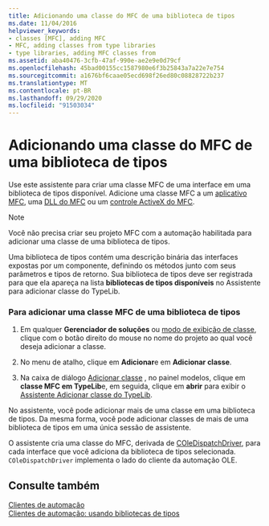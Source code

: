 ```yaml
---
title: Adicionando uma classe do MFC de uma biblioteca de tipos
ms.date: 11/04/2016
helpviewer_keywords:
- classes [MFC], adding MFC
- MFC, adding classes from type libraries
- type libraries, adding MFC classes from
ms.assetid: aba40476-3cfb-47af-990e-ae2e9e0d79cf
ms.openlocfilehash: 45bad00155cc1587980e6f3b25843a7a22e7e754
ms.sourcegitcommit: a1676bf6caae05ecd698f26ed80c08828722b237
ms.translationtype: MT
ms.contentlocale: pt-BR
ms.lasthandoff: 09/29/2020
ms.locfileid: "91503034"
---
```

# <a name="adding-an-mfc-class-from-a-type-library"></a>Adicionando uma classe do MFC de uma biblioteca de tipos

Use este assistente para criar uma classe MFC de uma interface em uma biblioteca de tipos disponível. Adicione uma classe MFC a um [aplicativo MFC](../../mfc/reference/creating-an-mfc-application.md), uma [DLL do MFC](../../mfc/reference/creating-an-mfc-dll-project.md) ou um [controle ActiveX do MFC](../../mfc/reference/creating-an-mfc-activex-control.md).

> [!NOTE]
> Você não precisa criar seu projeto MFC com a automação habilitada para adicionar uma classe de uma biblioteca de tipos.

Uma biblioteca de tipos contém uma descrição binária das interfaces expostas por um componente, definindo os métodos junto com seus parâmetros e tipos de retorno. Sua biblioteca de tipos deve ser registrada para que ela apareça na lista **bibliotecas de tipos disponíveis** no Assistente para adicionar classe do TypeLib.

### <a name="to-add-an-mfc-class-from-a-type-library"></a>Para adicionar uma classe MFC de uma biblioteca de tipos

1. Em qualquer **Gerenciador de soluções** ou [modo de exibição de classe](/visualstudio/ide/viewing-the-structure-of-code), clique com o botão direito do mouse no nome do projeto ao qual você deseja adicionar a classe.

1. No menu de atalho, clique em **Adicionar**e em **Adicionar classe**.

1. Na caixa de diálogo [Adicionar classe](../../ide/adding-a-class-visual-cpp.md#add-class-dialog-box) , no painel modelos, clique em **classe MFC em TypeLib**e, em seguida, clique em **abrir** para exibir o [Assistente Adicionar classe do TypeLib](../../mfc/reference/add-class-from-typelib-wizard.md).

No assistente, você pode adicionar mais de uma classe em uma biblioteca de tipos. Da mesma forma, você pode adicionar classes de mais de uma biblioteca de tipos em uma única sessão de assistente.

O assistente cria uma classe do MFC, derivada de [COleDispatchDriver](../../mfc/reference/coledispatchdriver-class.md), para cada interface que você adiciona da biblioteca de tipos selecionada. `COleDispatchDriver` implementa o lado do cliente da automação OLE.

## <a name="see-also"></a>Consulte também

[Clientes de automação](../../mfc/automation-clients.md)<br/>
[Clientes de automação: usando bibliotecas de tipos](../../mfc/automation-clients-using-type-libraries.md)
